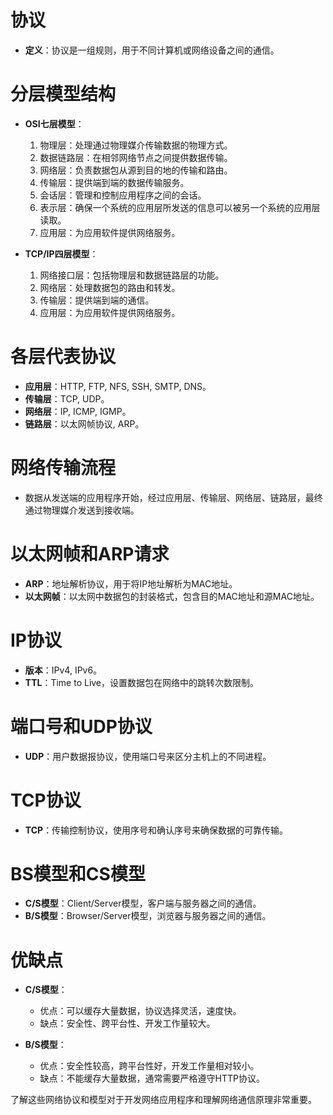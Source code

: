 ﻿# 协议

- **定义**：协议是一组规则，用于不同计算机或网络设备之间的通信。

# 分层模型结构

- **OSI七层模型**：
  1. 物理层：处理通过物理媒介传输数据的物理方式。
  2. 数据链路层：在相邻网络节点之间提供数据传输。
  3. 网络层：负责数据包从源到目的地的传输和路由。
  4. 传输层：提供端到端的数据传输服务。
  5. 会话层：管理和控制应用程序之间的会话。
  6. 表示层：确保一个系统的应用层所发送的信息可以被另一个系统的应用层读取。
  7. 应用层：为应用软件提供网络服务。

- **TCP/IP四层模型**：
  1. 网络接口层：包括物理层和数据链路层的功能。
  2. 网络层：处理数据包的路由和转发。
  3. 传输层：提供端到端的通信。
  4. 应用层：为应用软件提供网络服务。

# 各层代表协议

- **应用层**：HTTP, FTP, NFS, SSH, SMTP, DNS。
- **传输层**：TCP, UDP。
- **网络层**：IP, ICMP, IGMP。
- **链路层**：以太网帧协议, ARP。

# 网络传输流程

- 数据从发送端的应用程序开始，经过应用层、传输层、网络层、链路层，最终通过物理媒介发送到接收端。

# 以太网帧和ARP请求

- **ARP**：地址解析协议，用于将IP地址解析为MAC地址。
- **以太网帧**：以太网中数据包的封装格式，包含目的MAC地址和源MAC地址。

# IP协议

- **版本**：IPv4, IPv6。
- **TTL**：Time to Live，设置数据包在网络中的跳转次数限制。

# 端口号和UDP协议

- **UDP**：用户数据报协议，使用端口号来区分主机上的不同进程。

# TCP协议

- **TCP**：传输控制协议，使用序号和确认序号来确保数据的可靠传输。

# BS模型和CS模型

- **C/S模型**：Client/Server模型，客户端与服务器之间的通信。
- **B/S模型**：Browser/Server模型，浏览器与服务器之间的通信。

# 优缺点

- **C/S模型**：
  - 优点：可以缓存大量数据，协议选择灵活，速度快。
  - 缺点：安全性、跨平台性、开发工作量较大。

- **B/S模型**：
  - 优点：安全性较高，跨平台性好，开发工作量相对较小。
  - 缺点：不能缓存大量数据，通常需要严格遵守HTTP协议。

了解这些网络协议和模型对于开发网络应用程序和理解网络通信原理非常重要。

